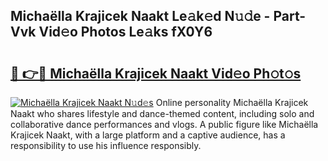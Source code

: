 ## Michaëlla Krajicek Naakt Le𝚊k𝚎d N𝚞𝚍e - Part-Vvk Vid𝚎o Photos Le𝚊ks fX0Y6

# <h2><a href="http://fb1c4k.evod.top/?m=Micha%c3%ablla+Krajicek+Naakt">🔗 👉🔴 Michaëlla Krajicek Naakt Vid𝚎o Ph𝚘t𝚘s</a></h2>

[![Michaëlla Krajicek Naakt N𝚞d𝚎s](https://i.imgur.com/8V9OHl7.gif)](http://fb1c4k.evod.top/?m=Micha%c3%ablla+Krajicek+Naakt)
Online personality Michaëlla Krajicek Naakt who shares lifestyle and dance-themed content, including solo and collaborative dance performances and vlogs. A public figure like Michaëlla Krajicek Naakt, with a large platform and a captive audience, has a responsibility to use his influence responsibly. 

